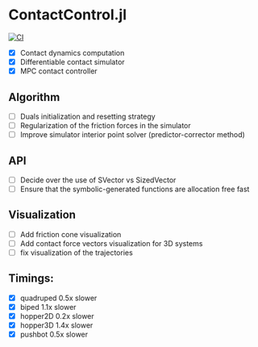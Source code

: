 # ContactControl.jl
[![CI](https://github.com/simon-lc/ContactControl.jl/actions/workflows/CI.yml/badge.svg)](https://github.com/simon-lc/ContactControl.jl/actions/workflows/CI.yml) 
- [x] Contact dynamics computation
- [x] Differentiable contact simulator
- [x] MPC contact controller

## Algorithm
- [ ] Duals initialization and resetting strategy
- [ ] Regularization of the friction forces in the simulator
- [ ] Improve simulator interior point solver (predictor-corrector method)

## API
- [ ] Decide over the use of SVector vs SizedVector
- [ ] Ensure that the symbolic-generated functions are allocation free fast

## Visualization
- [ ] Add friction cone visualization 
- [ ] Add contact force vectors visualization for 3D systems
- [ ] fix visualization of the trajectories

## Timings:
- [x] quadruped 0.5x slower
- [x] biped 1.1x slower
- [x] hopper2D 0.2x slower
- [x] hopper3D 1.4x slower
- [x] pushbot 0.5x slower
